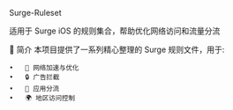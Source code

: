 Surge-Ruleset

适用于 Surge iOS 的规则集合，帮助优化网络访问和流量分流

📝 简介
本项目提供了一系列精心整理的 Surge 规则文件，用于:

	•	🚀 网络加速与优化
	•	🔒 广告拦截
	•	📱 应用分流
	•	🌍 地区访问控制